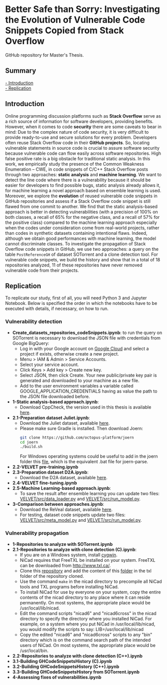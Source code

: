 # Better Safe than Sorry: Investigating the Evolution of Vulnerable Code Snippets Copied from Stack Overflow
GitHub repository for Master's Thesis.

## Summary
[- Introduction](#introduction) <br/>
[- Replication](#replication)

## Introduction
Online programming discussion platforms such as **Stack Overflow** serve as a rich source of information for software developers, providing benefits. However, when it comes to code **security** there are some caveats to bear in mind: Due to the complex nature of code security, it is very difficult to provide ready-to-use and secure solutions for every problem. Developers often reuse Stack Overflow code in their **GitHub projects**. So, locating vulnerable statements in source code is crucial to assure software security because vulnerable code can flow easily across software repositories. High false positive rate is a big obstacle for traditional static analysis. In this work, we empirically study the presence of the Common Weakness Enumeration – CWE, in code snippets of C/C++ Stack Overflow posts through two approaches: **static analysis** and **machine learning**. We want to detect the line code where there is a vulnerability because it should be easier for developers to find possible bugs, static
analysis already allows it, for machine learning a novel approach based on ensemble learning is used. Moreover, we explore the **evolution** of reused vulnerable code snippets in GitHub repositories and assess if a Stack Overflow code snippet is still flawed from one commit to another. We find that the static analysis-based approach is better in detecting vulnerabilities (with a precision of 100% on both classes, a recall of 65% for the negative class, and a recall of 57% for the positive class) compared to
the machine learning approach especially when the codes under consideration come from real-world projects, rather than codes in synthetic datasets containing intentional flaws. Indeed, although we obtain good performances with machine learning, the model cannot discriminate classes. To investigate the propagation of Stack Overflow code snippets in GitHub, we use two approaches: a query on the table   ```PostReferenceGH``` of dataset SOTorrent and a clone detection tool. For vulnerable code snippets, we build the history and show that in a total of 18 repositories analyzed, 11 of these repositories have never removed vulnerable code from their projects.

## Replication
To replicate our study, first of all, you will need Python 3 and Jupyter Notebook. Below is specified the order in which the notebooks have to be executed with details, if necessary, on how to run.

### Vulnerability detection
- **Create_datasets_repositories_codeSnippets.ipynb**: to run the query on SOTorrent is necessary to download the JSON file with credentials from Google BigQuery:
  - Log in with your Google account on [Google Cloud](https://console.cloud.google.com/home/dashboard) and select a project if exists, otherwise create a new project.
  - Menu > IAM & Admin > Service Accounts.
  - Select your service account.
  - Click Keys > Add key > Create new key.
  - Select JSON, then click Create. Your new public/private key pair is generated and downloaded to your machine as a new file.
  - Add to the user environment variables a variable called GOOGLE_APPLICATION_CREDENTIALS having as value the path to the JSON file downloaded before.
- **1-Static analysis-based approach.ipynb**: 
  - Download CppCheck, the version used in this thesis is available [here](https://github.com/danmar/cppcheck/releases/download/2.9/cppcheck-2.9-x64-Setup.msi).
- **2.1-Preparation dataset Juliet.ipynb**: 
  - Download the Juliet dataset, available [here](https://samate.nist.gov/SARD/test-suites/112).
  - Please make sure Gradle is installed. Then download Joern:
       ```sh
    git clone https://github.com/octopus-platform/joern
    cd joern
    ./build.sh
    ```
    For Windows operating systems could be useful to add in the joern folder this [file](https://raw.githubusercontent.com/graziavarone/StackOverflow_Vulnerabilities/main/1-Vulnerability_Detection/joern/joern-parse.bat), which is the equivalent .bat file for joern-parse.
- **2.2-VELVET pre-training.ipynb**
- **2.3-Preparation dataset D2A.ipynb**:
  - Download the D2A dataset, available [here](https://drive.google.com/drive/folders/1Q-yApGmz-HyNdrgN8jxy2ugG-cmmGu7B?usp=sharing).
- **2.4-VELVET fine-tuning.ipynb**
- **2.5-Machine Learning-based approach.ipynb**:
  - To save the result after ensemble learning you can update two files: [VELVET/src/data_loader.py](https://raw.githubusercontent.com/graziavarone/StackOverflow_Vulnerabilities/dbde82c7ea71bc16927cf17d2e3d356c872a84c2/1-Vulnerability_Detection/VELVET/src/data_loader.py) and [VELVET/src/run_model.py](https://raw.githubusercontent.com/graziavarone/StackOverflow_Vulnerabilities/dbde82c7ea71bc16927cf17d2e3d356c872a84c2/1-Vulnerability_Detection/VELVET/src/run_model.py).
- **3-Comparison between approaches.ipynb**:
  - Download the ReVeal dataset, available [here](https://drive.google.com/drive/folders/1KuIYgFcvWUXheDhT--cBALsfy1I4utOy).
  - For testing, dataset code snippets update two files: [VELVET/src/meta_model.py](https://raw.githubusercontent.com/graziavarone/StackOverflow_Vulnerabilities/490adfdfc3e2af6f1e6b97dba73abd23626e4276/1-Vulnerability_Detection/VELVET/src/meta_model.py) and [VELVET/src/run_model.py](https://raw.githubusercontent.com/graziavarone/StackOverflow_Vulnerabilities/490adfdfc3e2af6f1e6b97dba73abd23626e4276/1-Vulnerability_Detection/VELVET/src/run_model.py).
  
### Vulnerability propagation
  - **1-Repositories to analyze with SOTorrent.ipynb**
  - **2.1-Repositories to analyze with clone detection (C).ipynb**:
    - If you are on a Windows system, install [cygwin](https://www.cygwin.com/install.html).
    - NiCad requires that FreeTXL be installed on your system. FreeTXL can be downloaded from http://www.txl.ca/.
    - Clone this [repository](https://github.com/bumper-app/nicad) and add the content of this [folder](https://github.com/graziavarone/StackOverflow_Vulnerabilities/tree/main/2-Vulnerability_Propagation/cpp_txl) in the txl folder of the repository cloned.
    - Use the command ```make``` in the nicad directory to precompile all NiCad tools and TXL programs before installing NiCad.  
    - To install NiCad for use by everyone on your system, copy the entire contents of the nicad directory to any place where it can reside permanently. On most systems, the appropriate place would be /usr/local/lib/nicad.
    - Edit the command scripts "nicad6" and "nicad6cross" in the nicad directory to specify the directory where you installed NiCad. For example, on a system where you put NiCad       in /usr/local/lib/nicad, you would modify the scripts to say: LIB=/usr/local/lib/nicad
    - Copy the edited "nicad6" and "nicad6cross" scripts to any "bin" directory which is on the command search path of the intended users of NiCad.  On most systems, the          appropriate place  would be /usr/local/bin.
  - **2.2-Repositories to analyze with clone detection (C++).ipynb**
  - **3.1-Building GHCodeSnippetsHistory (C).ipynb**
  - **3.2-Building GHCodeSnippetsHistory (C++).ipynb**
  - **3.3-Building GHCodeSnippetsHistory from SOTorrent.ipynb**
  - **4-Assessing fixes of vulnerabilities.ipynb**
